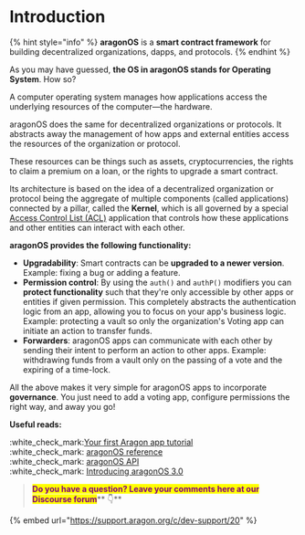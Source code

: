 # Introduction

{% hint style="info" %}
**aragonOS** is a **smart contract framework** for building decentralized organizations, dapps, and protocols.
{% endhint %}

As you may have guessed, **the OS in aragonOS stands for Operating System**. How so?

A computer operating system manages how applications access the underlying resources of the computer—the hardware.

aragonOS does the same for decentralized organizations or protocols. It abstracts away the management of how apps and external entities access the resources of the organization or protocol.

These resources can be things such as assets, cryptocurrencies, the rights to claim a premium on a loan, or the rights to upgrade a smart contract.

Its architecture is based on the idea of a decentralized organization or protocol being the aggregate of multiple components (called applications) connected by a pillar, called the **Kernel**, which is all governed by a special [Access Control List (ACL)](../the-basics/permissions.md) application that controls how these applications and other entities can interact with each other.

**aragonOS provides the following functionality:**

* **Upgradability**: Smart contracts can be **upgraded to a newer version**. Example: fixing a bug or adding a feature.
* **Permission control**: By using the `auth()` and `authP()` modifiers you can **protect functionality** such that they're only accessible by other apps or entities if given permission. This completely abstracts the authentication logic from an app, allowing you to focus on your app's business logic. Example: protecting a vault so only the organization's Voting app can initiate an action to transfer funds.
* **Forwarders**: aragonOS apps can communicate with each other by sending their intent to perform an action to other apps. Example: withdrawing funds from a vault only on the passing of a vote and the expiring of a time-lock.

All the above makes it very simple for aragonOS apps to incorporate **governance**. You just need to add a voting app, configure permissions the right way, and away you go!

**Useful reads:**

:white\_check\_mark:[Your first Aragon app tutorial](../guides/your-first-aragon-app.md)\
:white\_check\_mark: [aragonOS reference](reference-documentation.md)\
:white\_check\_mark: [aragonOS API](https://hack.aragon.org/docs/kernel\_Kernel.html)\
:white\_check\_mark: [Introducing aragonOS 3.0](https://blog.aragon.org/introducing-aragonos-3-0-alpha-the-new-operating-system-for-protocols-and-dapps-348f7ac92cff/)



> <mark style="color:purple;">**Do you have a question? Leave your comments here at our Discourse forum**</mark>** 👇**

{% embed url="https://support.aragon.org/c/dev-support/20" %}
